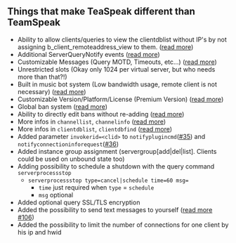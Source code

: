 ## Things that make TeaSpeak different than TeamSpeak

+ Ability to allow clients/queries to view the clientdblist without IP's by not assigning b_client_remoteaddress_view to them. ([read more](https://github.com/TeaSpeak/TeaSpeak/issues/13))
+ Additional ServerQueryNotify events ([read more](https://github.com/TeaSpeak/TeaSpeak/blob/master/ServerQueryNotify.md))
+ Customizable Messages (Query MOTD, Timeouts, etc...) ([read more](https://github.com/TeaSpeak/TeaSpeak/blob/master/config.md))
+ Unrestricted slots (Okay only 1024 per virtual server, but who needs more than that?!)
+ Built in music bot system (Low bandwidth usage, remote client is not necessary) ([read more](https://forum.teaspeak.de/index.php?threads/teaspeak-music-bot-release.36/))
+ Customizable Version/Platform/License (Premium Version) ([read more](https://github.com/TeaSpeak/TeaSpeak/issues/6))
+ Global ban system ([read more](https://github.com/TeaSpeak/TeaSpeak/issues/11))
+ Ability to directly edit bans without re-adding ([read more](https://github.com/TeaSpeak/TeaSpeak/issues/18))
+ More infos in `channellist`, `channelinfo` ([read more](https://github.com/TeaSpeak/TeaSpeak/issues/22))
+ More infos in `clientdblist`, `clientdbfind` ([read more](https://github.com/TeaSpeak/TeaSpeak/issues/12))
+ Added parameter `invokerid=<clid>` to `notifyplugincmd`([#35](https://github.com/TeaSpeak/TeaSpeak/issues/35)) and `notifyconnectioninforequest`([#36](https://github.com/TeaSpeak/TeaSpeak/issues/36))
+ Added instance group assignment (servergroup[add|del|list]. Clients could be used on unbound state too)
+ Adding possibility to schedule a shutdown with the query command `serverprocessstop`
    - `serverprocessstop type=cancel|schedule time=60 msg=` 
        - `time` just required when `type` = `schedule` 
        - `msg` optional
+ Added optional query SSL/TLS encryption
+ Added the possibility to send text messages to yourself ([read more #106](https://github.com/TeaSpeak/TeaSpeak/issues/106))
+ Added the possibility to limit the number of connections for one client by his ip and hwid